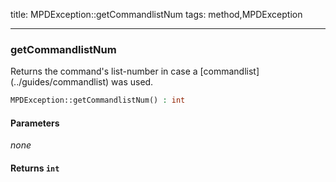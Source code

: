 title: MPDException::getCommandlistNum
tags: method,MPDException

---

<div class="method">
<h3 class="method-name">getCommandlistNum</h3>
<p>Returns the command's list-number in case a [commandlist](../guides/commandlist) was used.<br></p>

```php
MPDException::getCommandlistNum() : int
```

#### Parameters

*none*


#### Returns `int`




</div>